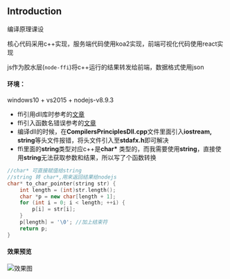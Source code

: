 ## Introduction

编译原理课设

核心代码采用c++实现，服务端代码使用koa2实现，前端可视化代码使用react实现

js作为胶水层(`node-ffi`)将c++运行的结果转发给前端，数据格式使用json

#### 环境：
windows10 + vs2015 + nodejs-v8.9.3

* ffi引用dll库时参考的[文章](https://www.jianshu.com/p/5af3ad2b0856)
* ffi引入函数名错误参考的[文章](http://www.cnblogs.com/TianFang/archive/2013/05/04/3059073.html)
* 编译dll的时候，在**CompilersPrinciplesDll.cpp**文件里面引入**iostream, string**等头文件报错，将头文件引入至**stdafx.h**即可解决
* ffi里面的**string**类型对应c++是**char\*** 类型的，而我需要使用**string**，直接使用**string**无法获取参数和结果，所以写了个函数转换
```c++
//char* 可直接赋值给string
//string 转 char*,用来返回结果给nodejs
char* to_char_pointer(string str) {
	int length = (int)str.length();
	char *p = new char[length + 1];
	for (int i = 0; i < length; ++i) {
		p[i] = str[i];
	}
	p[length] = '\0'; //加上结束符
	return p;
}
```
#### 效果预览
![效果图](https://github.com/xuan45/Compiler-Principle/blob/master/images/FireShot1.png)